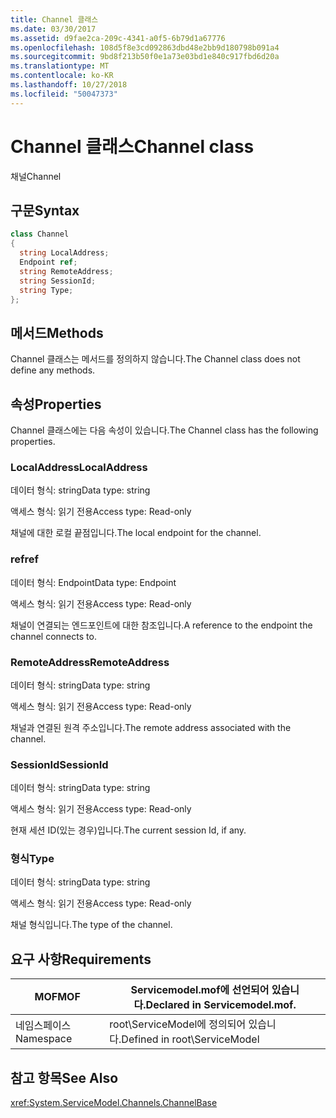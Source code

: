 ```yaml
---
title: Channel 클래스
ms.date: 03/30/2017
ms.assetid: d9fae2ca-209c-4341-a0f5-6b79d1a67776
ms.openlocfilehash: 108d5f8e3cd092863dbd48e2bb9d180798b091a4
ms.sourcegitcommit: 9bd8f213b50f0e1a73e03bd1e840c917fbd6d20a
ms.translationtype: MT
ms.contentlocale: ko-KR
ms.lasthandoff: 10/27/2018
ms.locfileid: "50047373"
---
```

# <a name="channel-class"></a><span data-ttu-id="bb5bb-102">Channel 클래스</span><span class="sxs-lookup"><span data-stu-id="bb5bb-102">Channel class</span></span>
<span data-ttu-id="bb5bb-103">채널</span><span class="sxs-lookup"><span data-stu-id="bb5bb-103">Channel</span></span>  
  
## <a name="syntax"></a><span data-ttu-id="bb5bb-104">구문</span><span class="sxs-lookup"><span data-stu-id="bb5bb-104">Syntax</span></span>  
  
```csharp
class Channel  
{  
  string LocalAddress;  
  Endpoint ref;  
  string RemoteAddress;  
  string SessionId;  
  string Type;  
};  
```  
  
## <a name="methods"></a><span data-ttu-id="bb5bb-105">메서드</span><span class="sxs-lookup"><span data-stu-id="bb5bb-105">Methods</span></span>  
 <span data-ttu-id="bb5bb-106">Channel 클래스는 메서드를 정의하지 않습니다.</span><span class="sxs-lookup"><span data-stu-id="bb5bb-106">The Channel class does not define any methods.</span></span>  
  
## <a name="properties"></a><span data-ttu-id="bb5bb-107">속성</span><span class="sxs-lookup"><span data-stu-id="bb5bb-107">Properties</span></span>  
 <span data-ttu-id="bb5bb-108">Channel 클래스에는 다음 속성이 있습니다.</span><span class="sxs-lookup"><span data-stu-id="bb5bb-108">The Channel class has the following properties.</span></span>  
  
### <a name="localaddress"></a><span data-ttu-id="bb5bb-109">LocalAddress</span><span class="sxs-lookup"><span data-stu-id="bb5bb-109">LocalAddress</span></span>  
 <span data-ttu-id="bb5bb-110">데이터 형식: string</span><span class="sxs-lookup"><span data-stu-id="bb5bb-110">Data type: string</span></span>  
  
 <span data-ttu-id="bb5bb-111">액세스 형식: 읽기 전용</span><span class="sxs-lookup"><span data-stu-id="bb5bb-111">Access type: Read-only</span></span>  
  
 <span data-ttu-id="bb5bb-112">채널에 대한 로컬 끝점입니다.</span><span class="sxs-lookup"><span data-stu-id="bb5bb-112">The local endpoint for the channel.</span></span>  
  
### <a name="ref"></a><span data-ttu-id="bb5bb-113">ref</span><span class="sxs-lookup"><span data-stu-id="bb5bb-113">ref</span></span>  
 <span data-ttu-id="bb5bb-114">데이터 형식: Endpoint</span><span class="sxs-lookup"><span data-stu-id="bb5bb-114">Data type: Endpoint</span></span>  
  
 <span data-ttu-id="bb5bb-115">액세스 형식: 읽기 전용</span><span class="sxs-lookup"><span data-stu-id="bb5bb-115">Access type: Read-only</span></span>  
  
 <span data-ttu-id="bb5bb-116">채널이 연결되는 엔드포인트에 대한 참조입니다.</span><span class="sxs-lookup"><span data-stu-id="bb5bb-116">A reference to the endpoint the channel connects to.</span></span>  
  
### <a name="remoteaddress"></a><span data-ttu-id="bb5bb-117">RemoteAddress</span><span class="sxs-lookup"><span data-stu-id="bb5bb-117">RemoteAddress</span></span>  
 <span data-ttu-id="bb5bb-118">데이터 형식: string</span><span class="sxs-lookup"><span data-stu-id="bb5bb-118">Data type: string</span></span>  
  
 <span data-ttu-id="bb5bb-119">액세스 형식: 읽기 전용</span><span class="sxs-lookup"><span data-stu-id="bb5bb-119">Access type: Read-only</span></span>  
  
 <span data-ttu-id="bb5bb-120">채널과 연결된 원격 주소입니다.</span><span class="sxs-lookup"><span data-stu-id="bb5bb-120">The remote address associated with the channel.</span></span>  
  
### <a name="sessionid"></a><span data-ttu-id="bb5bb-121">SessionId</span><span class="sxs-lookup"><span data-stu-id="bb5bb-121">SessionId</span></span>  
 <span data-ttu-id="bb5bb-122">데이터 형식: string</span><span class="sxs-lookup"><span data-stu-id="bb5bb-122">Data type: string</span></span>  
  
 <span data-ttu-id="bb5bb-123">액세스 형식: 읽기 전용</span><span class="sxs-lookup"><span data-stu-id="bb5bb-123">Access type: Read-only</span></span>  
  
 <span data-ttu-id="bb5bb-124">현재 세션 ID(있는 경우)입니다.</span><span class="sxs-lookup"><span data-stu-id="bb5bb-124">The current session Id, if any.</span></span>  
  
### <a name="type"></a><span data-ttu-id="bb5bb-125">형식</span><span class="sxs-lookup"><span data-stu-id="bb5bb-125">Type</span></span>  
 <span data-ttu-id="bb5bb-126">데이터 형식: string</span><span class="sxs-lookup"><span data-stu-id="bb5bb-126">Data type: string</span></span>  
  
 <span data-ttu-id="bb5bb-127">액세스 형식: 읽기 전용</span><span class="sxs-lookup"><span data-stu-id="bb5bb-127">Access type: Read-only</span></span>  
  
 <span data-ttu-id="bb5bb-128">채널 형식입니다.</span><span class="sxs-lookup"><span data-stu-id="bb5bb-128">The type of the channel.</span></span>  
  
## <a name="requirements"></a><span data-ttu-id="bb5bb-129">요구 사항</span><span class="sxs-lookup"><span data-stu-id="bb5bb-129">Requirements</span></span>  
  
|<span data-ttu-id="bb5bb-130">MOF</span><span class="sxs-lookup"><span data-stu-id="bb5bb-130">MOF</span></span>|<span data-ttu-id="bb5bb-131">Servicemodel.mof에 선언되어 있습니다.</span><span class="sxs-lookup"><span data-stu-id="bb5bb-131">Declared in Servicemodel.mof.</span></span>|  
|---------|-----------------------------------|  
|<span data-ttu-id="bb5bb-132">네임스페이스</span><span class="sxs-lookup"><span data-stu-id="bb5bb-132">Namespace</span></span>|<span data-ttu-id="bb5bb-133">root\ServiceModel에 정의되어 있습니다.</span><span class="sxs-lookup"><span data-stu-id="bb5bb-133">Defined in root\ServiceModel</span></span>|  
  
## <a name="see-also"></a><span data-ttu-id="bb5bb-134">참고 항목</span><span class="sxs-lookup"><span data-stu-id="bb5bb-134">See Also</span></span>  
 <xref:System.ServiceModel.Channels.ChannelBase>
